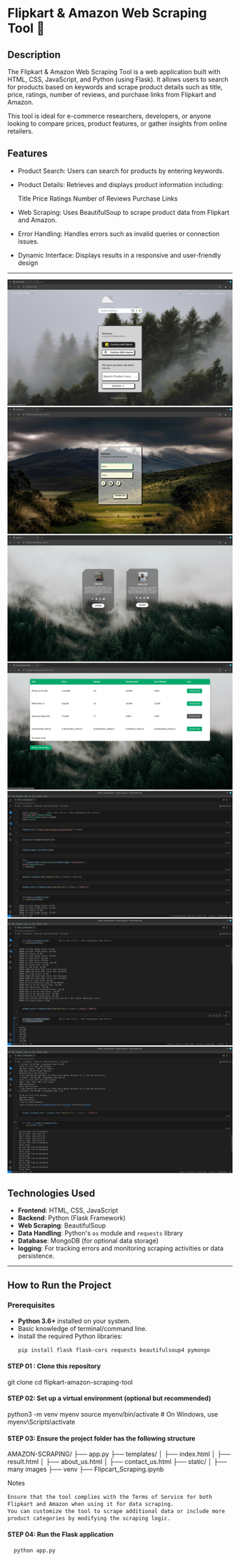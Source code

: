 # Flipkart & Amazon Web Scraping Tool 🛒

## Description

The Flipkart & Amazon Web Scraping Tool is a web application built with HTML, CSS, JavaScript, and Python (using Flask). It allows users to search for products based on keywords and scrape product details such as title, price, ratings, number of reviews, and purchase links from Flipkart and Amazon.

This tool is ideal for e-commerce researchers, developers, or anyone looking to compare prices, product features, or gather insights from online retailers.

## Features

- Product Search: Users can search for products by entering keywords.
- Product Details: Retrieves and displays product information including:

    Title
    Price
    Ratings
    Number of Reviews
    Purchase Links

- Web Scraping: Uses BeautifulSoup to scrape product data from Flipkart and Amazon.
- Error Handling: Handles errors such as invalid queries or connection issues.
- Dynamic Interface: Displays results in a responsive and user-friendly design

---

![Home Page](./WS2.png)
![Home Page Transition](./WS3.png)
![Search Page](./WS4.png)
![Effect Transition Page ](./WS5.png)
![Completion Page](./WS6.png)
![Donloaded Images](./WS8.png)
![code directory](./WS9.png)


## Technologies Used

- **Frontend**: HTML, CSS, JavaScript
- **Backend**: Python (Flask Framework)
- **Web Scraping**: BeautifulSoup
- **Data Handling**: Python's `os` module and `requests` library
- **Database**: MongoDB (for optional data storage)
- **logging**: For tracking errors and monitoring scraping activities or data persistence.

---

## How to Run the Project

### Prerequisites

- **Python 3.6+** installed on your system.
- Basic knowledge of terminal/command line.
- Install the required Python libraries:
  ```bash
  pip install flask flask-cors requests beautifulsoup4 pymongo

#### STEP 01 : Clone this repository
git clone <repository-url>
cd flipkart-amazon-scraping-tool

#### STEP 02: Set up a virtual environment (optional but recommended)
python3 -m venv myenv
source myenv/bin/activate  # On Windows, use myenv\Scripts\activate

#### STEP 03: Ensure the project folder has the following structure
AMAZON-SCRAPING/
├── app.py
├── templates/
│   ├── index.html
│   ├── result.html
│   ├── about_us.html
│   ├── contact_us.html
├── static/
│   ├── many images
├── venv
├── Flipcart_Scraping.ipynb

Notes

    Ensure that the tool complies with the Terms of Service for both Flipkart and Amazon when using it for data scraping.
    You can customize the tool to scrape additional data or include more product categories by modifying the scraping logic.

#### STEP 04: Run the Flask application
```bash
  python app.py

